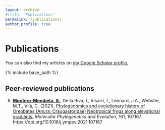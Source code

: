 ```yaml
---
layout: archive
#title: "Publications"
permalink: /publications/
author_profile: true
---
```


Publications
=====

You can also find my articles on <u><a href="https://scholar.google.com/citations?user=kecK5aoAAAAJ&hl=en">my Google Scholar profile</a>.</u>

{% include base_path %}

<h2>Peer-reviewed publications</h2>
<ol reversed start="8">
  
<li><div class="myAltMcontainer"><div class='altmetric-embed' data-badge-type='donut' data-doi="10.1016/j.ympev.2021.107167"></div></div>
<b><u>Montero-Mendieta, S.</u></b>, De la Riva, I.,  Irisarri, I., Leonard, J.A., Webster, M.T., Vilà, C. (2021). <a href="https://academic.oup.com/scan/advance-article/doi/10.1093/scan/nsy099/5168059">Phylogenomics and evolutionary history of Oreobates (Anura: Craugastoridae) Neotropical frogs along elevational gradients.</a><i> Molecular Phylogenetics and Evolution</i>, 161, 107167. https://doi.org/10.1016/j.ympev.2021.107167
</li>
